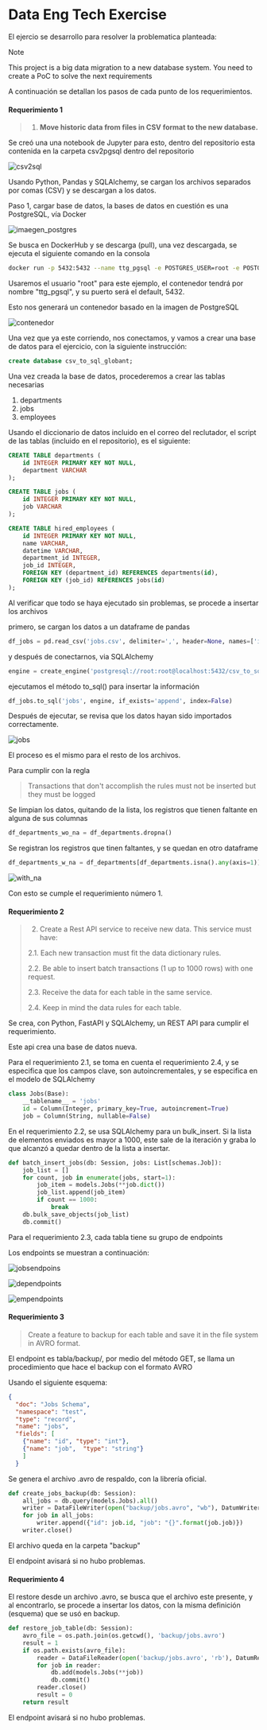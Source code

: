 # Data Eng Tech Exercise

El ejercio se desarrollo para resolver la problematica planteada:

> [!NOTE]
>
> This project is a big data migration to a new database system. You need to create a PoC to solve the next requirements

A continuación se detallan los pasos de cada punto de los requerimientos.

#### Requerimiento 1

> 1. **Move historic data from files in CSV format to the new database.** 

Se creó una una notebook de Jupyter para esto, dentro del repositorio esta contenida en la carpeta csv2pgsql dentro del repositorio

![csv2sql](https://github.com/oespinozaram/globant_tech_test_data_eng/blob/main/imgs/csv2sql.png)

Usando Python, Pandas y SQLAlchemy, se cargan los archivos separados por comas (CSV) y se descargan a los datos. 

Paso 1, cargar base de datos, la bases de datos en cuestión es una PostgreSQL, vía Docker


![imaegen_postgres](https://github.com/oespinozaram/globant_tech_test_data_eng/blob/main/imgs/imagen_postgres.png)

Se busca en DockerHub y se descarga (pull), una vez descargada, se ejecuta el siguiente comando en la consola

```bash
docker run -p 5432:5432 --name ttg_pgsql -e POSTGRES_USER=root -e POSTGRES_PASSWORD=root -d postgres
```

Usaremos el usuario "root" para este ejemplo, el contenedor tendrá por nombre "ttg_pgsql", y su puerto será el default, 5432.

Esto nos generará un contenedor basado en la imagen de PostgreSQL

![contenedor](https://github.com/oespinozaram/globant_tech_test_data_eng/blob/main/imgs/contenedor.png)



Una vez que ya este corriendo, nos conectamos, y vamos a crear una base de datos para el ejercicio, con la siguiente instrucción:

```sql
create database csv_to_sql_globant;
```

Una vez creada la base de datos, procederemos a crear las tablas necesarias

1. departments
2. jobs
3. employees

Usando el diccionario de datos incluido en el correo del reclutador, el script de las tablas (incluido en el repositorio), es el siguiente:

```sql
CREATE TABLE departments (
    id INTEGER PRIMARY KEY NOT NULL,
    department VARCHAR
);

CREATE TABLE jobs (
    id INTEGER PRIMARY KEY NOT NULL,
    job VARCHAR
);

CREATE TABLE hired_employees (
    id INTEGER PRIMARY KEY NOT NULL,
    name VARCHAR,
    datetime VARCHAR,
    department_id INTEGER,
    job_id INTEGER,
    FOREIGN KEY (department_id) REFERENCES departments(id),
    FOREIGN KEY (job_id) REFERENCES jobs(id)
);
```

Al verificar que todo se haya ejecutado sin problemas, se procede a insertar los archivos

primero, se cargan los datos a un dataframe de pandas

```python
df_jobs = pd.read_csv('jobs.csv', delimiter=',', header=None, names=['id', 'job'])
```

y después de conectarnos, via SQLAlchemy

```python
engine = create_engine('postgresql://root:root@localhost:5432/csv_to_sql_globant')
```

ejecutamos el método to_sql() para insertar la información

```python
df_jobs.to_sql('jobs', engine, if_exists='append', index=False)
```

Después de ejecutar, se revisa que los datos hayan sido importados correctamente.

![jobs](https://github.com/oespinozaram/globant_tech_test_data_eng/blob/main/imgs/jobs.png)

El proceso es el mismo para el resto de los archivos. 

Para cumplir con la regla 

> Transactions that don't accomplish the rules must not be inserted but they must be logged

Se limpian los datos, quitando de la lista, los registros que tienen faltante en alguna de sus columnas

```python
df_departments_wo_na = df_departments.dropna()
```

Se registran los registros que tinen faltantes, y se quedan en otro dataframe

```python
df_departments_w_na = df_departments[df_departments.isna().any(axis=1)]
```

![with_na](https://github.com/oespinozaram/globant_tech_test_data_eng/blob/main/imgs/with_na.png)

Con esto se cumple el requerimiento número 1.



#### Requerimiento 2

> 2. Create a Rest API service to receive new data. This service must have: 
>
> 2.1. Each new transaction must fit the data dictionary rules. 
>
> 2.2. Be able to insert batch transactions (1 up to 1000 rows) with one request. 
>
> 2.3. Receive the data for each table in the same service. 
>
> 2.4. Keep in mind the data rules for each table. 

Se crea, con Python, FastAPI y SQLAlchemy, un REST API para cumplir el requerimiento.

Este api crea una base de datos nueva.

Para el requerimiento 2.1, se toma en cuenta el requerimiento 2.4, y se especifica que los campos clave, son autoincrementales, y se especifica en el modelo de SQLAlchemy

```python
class Jobs(Base):
    __tablename__ = 'jobs'
    id = Column(Integer, primary_key=True, autoincrement=True)
    job = Column(String, nullable=False)
```

En el requerimiento 2.2, se usa SQLAlchemy para un bulk_insert. Si la lista de elementos enviados es mayor a 1000, este sale de la iteración y graba lo que alcanzó a quedar dentro de la lista a insertar.

```python
def batch_insert_jobs(db: Session, jobs: List[schemas.Job]):
    job_list = []
    for count, job in enumerate(jobs, start=1):
        job_item = models.Jobs(**job.dict())
        job_list.append(job_item)
        if count == 1000:
            break
    db.bulk_save_objects(job_list)
    db.commit()
```

Para el requerimiento 2.3, cada tabla tiene su grupo de endpoints

Los endpoints se muestran a continuación:

![jobsendpoins](https://github.com/oespinozaram/globant_tech_test_data_eng/blob/main/imgs/jobsendpoins.png)

![dependpoints](https://github.com/oespinozaram/globant_tech_test_data_eng/blob/main/imgs/dependpoints.png)

![empendpoints](https://github.com/oespinozaram/globant_tech_test_data_eng/blob/main/imgs/empendpoints.png)

#### Requerimiento 3

> Create a feature to backup for each table and save it in the file system in AVRO format. 

El endpoint es tabla/backup/, por medio del método GET, se llama un procedimiento que hace el backup con el formato AVRO

Usando el siguiente esquema:

```json
{
  "doc": "Jobs Schema",
  "namespace": "test",
  "type": "record",
  "name": "jobs",
  "fields": [
    {"name": "id", "type": "int"},
    {"name": "job",  "type": "string"}
    ]
  }
```

Se genera el archivo .avro de respaldo, con la librería oficial.

```python
def create_jobs_backup(db: Session):
    all_jobs = db.query(models.Jobs).all()
    writer = DataFileWriter(open("backup/jobs.avro", "wb"), DatumWriter(), job_schema)
    for job in all_jobs:
        writer.append({"id": job.id, "job": "{}".format(job.job)})
    writer.close()
```

El archivo queda en la carpeta "backup"

El endpoint avisará si no hubo problemas.



#### Requerimiento 4

El restore desde un archivo .avro, se busca que el archivo este presente, y al encontrarlo, se procede a insertar los datos, con la misma definición (esquema) que se usó en backup.

```python
def restore_job_table(db: Session):
    avro_file = os.path.join(os.getcwd(), 'backup/jobs.avro')
    result = 1
    if os.path.exists(avro_file):
        reader = DataFileReader(open('backup/jobs.avro', 'rb'), DatumReader())
        for job in reader:
            db.add(models.Jobs(**job))
            db.commit()
        reader.close()
        result = 0
    return result
```

El endpoint avisará si no hubo problemas.
